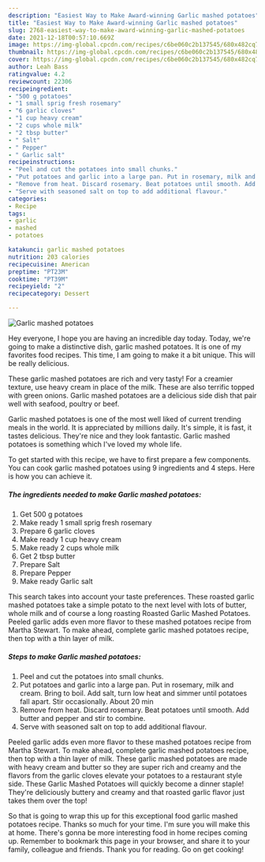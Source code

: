 ```yaml
---
description: "Easiest Way to Make Award-winning Garlic mashed potatoes"
title: "Easiest Way to Make Award-winning Garlic mashed potatoes"
slug: 2768-easiest-way-to-make-award-winning-garlic-mashed-potatoes
date: 2021-12-18T00:57:10.669Z
image: https://img-global.cpcdn.com/recipes/c6be060c2b137545/680x482cq70/garlic-mashed-potatoes-recipe-main-photo.jpg
thumbnail: https://img-global.cpcdn.com/recipes/c6be060c2b137545/680x482cq70/garlic-mashed-potatoes-recipe-main-photo.jpg
cover: https://img-global.cpcdn.com/recipes/c6be060c2b137545/680x482cq70/garlic-mashed-potatoes-recipe-main-photo.jpg
author: Leah Bass
ratingvalue: 4.2
reviewcount: 22306
recipeingredient:
- "500 g potatoes"
- "1 small sprig fresh rosemary"
- "6 garlic cloves"
- "1 cup heavy cream"
- "2 cups whole milk"
- "2 tbsp butter"
- " Salt"
- " Pepper"
- " Garlic salt"
recipeinstructions:
- "Peel and cut the potatoes into small chunks."
- "Put potatoes and garlic into a large pan. Put in rosemary, milk and cream. Bring to boil. Add salt, turn low heat and simmer until potatoes fall apart. Stir occasionally. About 20 min"
- "Remove from heat. Discard rosemary. Beat potatoes until smooth. Add butter and pepper and stir to combine."
- "Serve with seasoned salt on top to add additional flavour."
categories:
- Recipe
tags:
- garlic
- mashed
- potatoes

katakunci: garlic mashed potatoes 
nutrition: 203 calories
recipecuisine: American
preptime: "PT23M"
cooktime: "PT39M"
recipeyield: "2"
recipecategory: Dessert

---
```



![Garlic mashed potatoes](https://img-global.cpcdn.com/recipes/c6be060c2b137545/680x482cq70/garlic-mashed-potatoes-recipe-main-photo.jpg)

Hey everyone, I hope you are having an incredible day today. Today, we're going to make a distinctive dish, garlic mashed potatoes. It is one of my favorites food recipes. This time, I am going to make it a bit unique. This will be really delicious.

These garlic mashed potatoes are rich and very tasty! For a creamier texture, use heavy cream in place of the milk. These are also terrific topped with green onions. Garlic mashed potatoes are a delicious side dish that pair well with seafood, poultry or beef.

Garlic mashed potatoes is one of the most well liked of current trending meals in the world. It is appreciated by millions daily. It's simple, it is fast, it tastes delicious. They're nice and they look fantastic. Garlic mashed potatoes is something which I've loved my whole life.


To get started with this recipe, we have to first prepare a few components. You can cook garlic mashed potatoes using 9 ingredients and 4 steps. Here is how you can achieve it.

<!--inarticleads1-->

##### The ingredients needed to make Garlic mashed potatoes:

1. Get 500 g potatoes
1. Make ready 1 small sprig fresh rosemary
1. Prepare 6 garlic cloves
1. Make ready 1 cup heavy cream
1. Make ready 2 cups whole milk
1. Get 2 tbsp butter
1. Prepare  Salt
1. Prepare  Pepper
1. Make ready  Garlic salt


This search takes into account your taste preferences. These roasted garlic mashed potatoes take a simple potato to the next level with lots of butter, whole milk and of course a long roasting Roasted Garlic Mashed Potatoes. Peeled garlic adds even more flavor to these mashed potatoes recipe from Martha Stewart. To make ahead, complete garlic mashed potatoes recipe, then top with a thin layer of milk. 

<!--inarticleads2-->

##### Steps to make Garlic mashed potatoes:

1. Peel and cut the potatoes into small chunks.
1. Put potatoes and garlic into a large pan. Put in rosemary, milk and cream. Bring to boil. Add salt, turn low heat and simmer until potatoes fall apart. Stir occasionally. About 20 min
1. Remove from heat. Discard rosemary. Beat potatoes until smooth. Add butter and pepper and stir to combine.
1. Serve with seasoned salt on top to add additional flavour.


Peeled garlic adds even more flavor to these mashed potatoes recipe from Martha Stewart. To make ahead, complete garlic mashed potatoes recipe, then top with a thin layer of milk. These garlic mashed potatoes are made with heavy cream and butter so they are super rich and creamy and the flavors from the garlic cloves elevate your potatoes to a restaurant style side. These Garlic Mashed Potatoes will quickly become a dinner staple! They&#39;re deliciously buttery and creamy and that roasted garlic flavor just takes them over the top! 

So that is going to wrap this up for this exceptional food garlic mashed potatoes recipe. Thanks so much for your time. I'm sure you will make this at home. There's gonna be more interesting food in home recipes coming up. Remember to bookmark this page in your browser, and share it to your family, colleague and friends. Thank you for reading. Go on get cooking!
